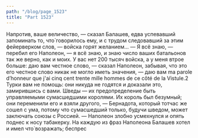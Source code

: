 ```yaml
---
path: "/blog/page_1523"
title: "Part 1523"
---
```


Напротив, ваше величество, — сказал Балашев, едва успевавший запоминать то, что̀ говорилось ему, и с трудом следовавший за этим фейерверком слов, — войска горят желанием...
— Я всё знаю, — перебил его Наполеон, — я всё знаю, и знаю число ваших батальонов так же верно, как и моих. У вас нет 200 тысяч войска, а у меня втрое больше: даю вам честное слово, — сказал Наполеон, забывая, что это его честное слово никак не могло иметь значения, — даю вам ma parole d’honneur que j'ai cinq cent trente mille hommes de ce côté de la Vistule.2 Турки вам не помощь: они никуда не годятся и доказали это, замирившись с вами. Шведы — их предопределение быть управляемыми сумасшедшими королями. Их король был безумный; они переменили его и взяли другого, — Бернадота, который тотчас же сошел с ума, потому что сумасшедший только, будучи шведом, может заключать союзы с Россией. — Наполеон злобно усмехнулся и опять поднес к носу табакерку.
На каждую из фраз Наполеона Балашев хотел и имел что̀ возражать; беспрес
